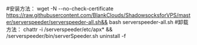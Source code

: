 #安装方法：
    wget -N --no-check-certificate https://raw.githubusercontent.com/BlankClouds/ShadowsocksforVPS/master/serverspeeder/serverspeeder-all.sh&& bash serverspeeder-all.sh
#卸载方法：
    chattr -i /serverspeeder/etc/apx* && /serverspeeder/bin/serverSpeeder.sh uninstall -f


